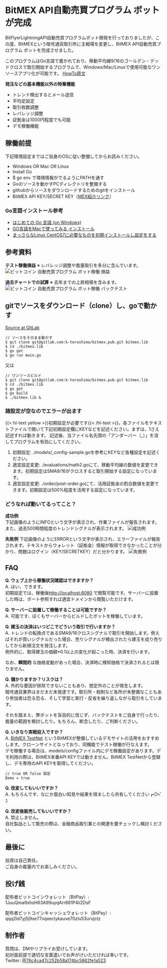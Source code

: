# BitMEX API自動売買プログラム ボットが完成
BitFlyerLightningAPI自動売買プログラムボット開発を行っておりましたが、この度、BitMEXという暗号通貨取引所に主戦場を変更し、BitMEX API自動売買プログラム ボットを完成させました。

このプログラムはGo言語で書かれており、移動平均線9/16のゴールデン・デッドクロスで取引開始するプログラムで、Windows/Mac/Linuxで使用可能なワンソースアプリ化が可能です。
[HowTo原文](http://program.okitama.org/2018/03/2018-03-28_bitmex-api-auto-trade-howto/)

__発注などの基本機能以外の特筆機能__  
- トレンド検出するとメール送信  
- 平均足設定  
- 取引枚数調整  
- レバレッジ調整  
- 証拠金は1000円程度でも可能  
- デモ稼働機能  

<!-- toc -->
<!--more-->

## 稼働前提
下記環境設定まではご自身のOSに従い整備してからお読みください。

- Windows OR Mac OR Linux
- Install Go
- $ go env で環境情報がでるようにPATHを通す
- Goのソースを動かすPCディレクトリを整備する
- githubからソースをダウンロードするためのgitをインストール
- BitMEX API KEY/SECRET KEY（[MEX紹介リンク](https://www.bitmex.com/register/hwAUJG)）

### Go言語インストール参考
-  [はじめての Go 言語 (on Windows)](https://qiita.com/spiegel-im-spiegel/items/dca0df389df1470bdbfa)
- [GO言語をMacで使ってみる インストール](https://qiita.com/Noah0x00/items/63e024f9b5a27276401b)
-  [まっさらなLinux CentOS7に必要なものを初期インストールし設定をする](http://program.okitama.org/2018/01/2017-12-26_cent-os-install-nginx/)

## 参考資料
__テスト稼働損益__  ※ レバレッジ調整や裁量取引を多分に含んでいます。  
![ビットコイン 自動売買プログラム ボット稼働 損益](http://program.okitama.org/img/bitmex_pl.png)


__過去チャートでの試算__  ※ 去年までの上昇相場を含みます。  
![ビットコイン 自動売買プログラム ボット稼働 バックテスト](http://program.okitama.org/img/bitmex_trial.png)

## gitでソースをダウンロード（clone）し、goで動かす
[Source at GitLab](https://gitlab.com/k-terashima/bitmex.pub)

```
// ソースをそのまま動かす
$ git clone git@gitlab.com:k-terashima/bitmex.pub.git bitmex.lib
$ cd ./bitmex.lib
$ go get
$ go run main.go
```

又は

```
// ワンソースビルド
$ git clone git@gitlab.com:k-terashima/bitmex.pub.git bitmex.lib
$ cd ./bitmex.lib
$ go get
$ go build
$ ./bitmex.lib &
```

### 諸設定が空なのでエラーが出ます
{{< hl-text yellow >}}初期設定が必要です{{< /hl-text >}}。各ファイルをテキストファイルで開いて下記初期設定欄にKEYなどを記述ください。まずは、1さえ記述すれば動きます。 記述後、当ファイル名先頭の「アンダーバー（\_）」を消してプログラムを有効にしてください。


1. 初期設定: ./models/\_config-sample.goを参考にKEYなど各種設定を記述ください。  
2. 適宜設定変更: ./evaluations/math2.goにて、移動平均線の数値を変更できます。初期設定はSMA9/16がクロスすると取引開始する設定になっています。  
3. 適宜設定変更: ./order/post-order.goにて、活用証拠金の割合数値を変更できます。初期設定は500%程度を活用する設定になっています。  


### どうなれば動いてるってこと？
__成功例__  
下記画像のようにINFOという文字が表示され、作業ファイルが報告されます。また、過去500時間程度のトレンドシグナルが表示されます。
![成功例](http://program.okitama.org/img/bitmex_success.png)


__失敗例__
下記画像のようにERRORという文字が表示され、エラーファイルが報告されます。テキストからウォレット（証拠金）情報が取得できなかったことが分かり、問題はログイン（KEY/SECRETKEY）だと分かります。
![失敗例](http://program.okitama.org/img/bitmex_error.png)

## FAQ
__Q. ウェブ上から稼働状況確認はできますか？__  
A. はい、できます。  
初期設定では、稼働後[http://localhost:8080](http://localhost:8080) で閲覧可能です。サーバーに設置した時は、ポート参照すれば適宜ドメインから閲覧いただけます。

__Q. サーバーに設置して稼働することは可能ですか？__  
A. 可能です、ぼくもサーバーからビルドしたボットを稼働しています。

__Q. 建玉の決済はいつどこでどういう取引で行いますか？__  
A. トレンドの転換点であるSMA9/16クロスシグナルで取引を開始します。例えばそれが買いシグナルだった場合、売りシグナルが検出されたら建玉を成り売りしてから新規注文を発注します。  
例外的に、取得建玉の価額*0.1以上の変化が起こった時、決済を行います。

なお、__瞬間的__ な価格変動があった場合、決済時に検知価格で決済されるとは限りません。

__Q. 儲かりますか？リスクは？__  
A. 外的な要因が排除できないこともあり、想定外のことが発生します。  
暗号通貨業界はまだまだ未発達です。取引所・税制など各所が未整備なこともあり参加者は恐る恐る、そして学習と実行・反省を繰り返しながら取引をしています。  

それを踏まえ、弊ボットを盲目的に信じず、バックテストをご自身で行ったり、裁量の範囲を検討したり。もちろん、断念したり、ご判断ください。

__Q. いきなり実戦投入ですか？__  
A. [BitMEX TestNet](https://testnet.bitmex.com) というBitMEXが整備しているデモサイトの活用をおすすめします。クローンサイトとなっており、同機能でテスト稼働が行なえます。  
デモ稼働する場合は、models/configファイル内にデモ稼働設定があります。デモ利用の際は、BitMEX本番API KEYでは動きません。BitMEX TestNetから登録し、デモ専用のAPI KEYを取得してください。
```
// true OR false 設定
Demo = true

```

__Q. 改変してもいいですか？__  
A. もちろんです、なにか面白い知見や結果を得ましたら共有してください┏○ﾍﾟｺ

__Q. 改変後販売してもいいですか？__  
A. 禁止しません。  
自社製品として販売の際は、金融商品取引業との関連を要チェックし検討ください。  


## 最後に
投資は自己責任。  
ご自身の裁量内でお楽しみください。

## 投げ銭
配布者ビットコインウォレット（BitPay）:
1JuuQma9xhsH63A99uyqArr681P4ii2DsF

配布者ビットコインキャッシュウォレット（BitPay）:
qqq2ld7yj5j9xe77xqxeclykauve70zlu53urvjctz


## 制作者
質問は、DMやリプライお受けしています。  
初対面前提で適切な言葉遣いでお声がけいただければ幸いです。  
Twitter: [@76c4ca47c252b58a174bc5862fe1a523](https://twitter.com/numbTrade)
